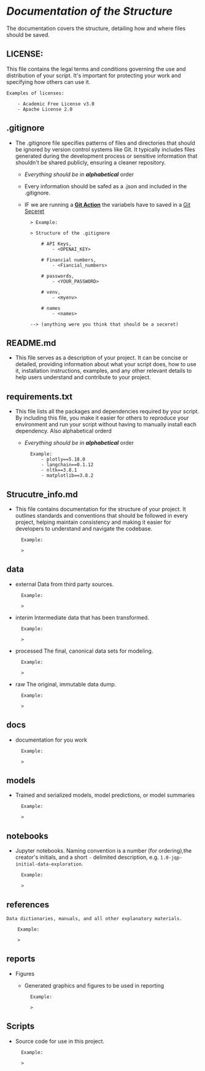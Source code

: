 # ***Documentation of the Structure***

The documentation covers the structure, detailing how and where files should be saved.

## LICENSE:

This file contains the legal terms and conditions governing the use and distribution of your script. It's important for protecting your work and specifying how others can use it.

    Examples of licenses:

        - Academic Free License v3.0
        - Apache License 2.0

        
## .gitignore             

- The .gitignore file specifies patterns of files and directories  that should be ignored by version control systems like Git. 
It typically includes files generated during the development process or sensitive information that shouldn't be shared publicly, ensuring a cleaner repository. 

    - *Everything should be in **alphabetical*** order

    - Every information should be safed as a .json and included in the .gitignore.

    - IF we are running a 
        [**Git Action**](https://docs.github.com/de/actions) 
        the variabels have to saved in a 
        [Git Seceret](https://docs.github.com/de/actions/security-guides/using-secrets-in-github-actions) 

            > Example: 

            > Structure of the .gitignore 
            
                # API Keys, 
                    - <OPENAI_KEY>  

                # Financial numbers,
                    - <Fiancial_numbers>
                
                # passwords,
                    - <YOUR_PASSWORD>

                # venv,
                    - <myenv>

                # names
                    - <names>

            --> (anything were you think that should be a seceret)

## README.md

- This file serves as a description of your project. It can be concise 
or detailed, providing information about what your script does, how to use it, 
installation instructions, examples, and any other relevant details to help users 
understand and contribute to your project.

 ## requirements.txt      

- This file lists all the packages and dependencies required by your script. 
By including this file, you make it easier for others to reproduce your 
environment and run your script without having to manually install each dependency.
Also alphabetical orderd
    - *Everything should be in **alphabetical*** order

            Example:
                - plotly==5.18.0
                - langchain==0.1.12
                - nltk==3.8.1
                - matplotlib==3.8.2

## Strucutre_info.md  
       
- This file contains documentation for the structure of your project. 
It outlines standards and conventions that should be followed in every project, helping maintain consistency and making it easier for developers to understand and navigate the codebase.

        Example:

        >

## data              

- external                Data from third party sources.

        Example:

        >  

- interim                 Intermediate data that has been transformed.

        Example:

        > 

- processed                The final, canonical data sets for modeling.

        Example:

        >

- raw                     The original, immutable data dump.

        Example:

        > 

## docs        

- documentation for you work

        Example:

        > 

## models      

- Trained and serialized models, model predictions, or model summaries

        Example:

        > 

## notebooks

- Jupyter notebooks. Naming convention is a number (for ordering),the creator's initials, and a short `-` delimited description, e.g.
`1.0-jqp-initial-data-exploration`.

        Example:

        >

## references 

    Data dictionaries, manuals, and all other explanatory materials.

        Example:

        >

## reports  

- Figures 
    - Generated graphics and figures to be used in reporting

            Example:

            > 

##  Scripts 

- Source code for use in this project.
        
        Example:

        > 







                                  
